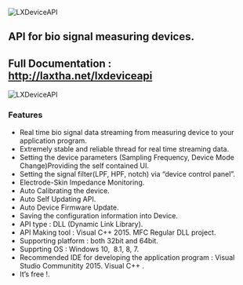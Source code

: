 ![LXDeviceAPI](http://laxtha.net/wp-content/uploads/2017/03/VISD-10_LOGO_LXDeviceAPI_256x256.png)
## API for bio signal measuring devices.
## Full Documentation : http://laxtha.net/lxdeviceapi
![LXDeviceAPI](http://laxtha.net/wp-content/uploads/2017/02/System-Architecture_LXDeviceAPI_780x420.png)
### Features 
- Real time bio signal data streaming from measuring device to your application program.
- Extremely stable and reliable thread for real time streaming data.
- Setting the device parameters (Sampling Frequency, Device Mode Change)Providing the self contained UI. 
- Setting the signal filter(LPF, HPF, notch) via “device control panel”.
- Electrode-Skin Impedance Monitoring.
- Auto Calibrating the device.
- Auto Self Updating API.
- Auto Device Firmware Update.
- Saving the configuration information into Device.
- API type : DLL (Dynamic Link Library).
- API Making tool : Visual C++ 2015. MFC Regular DLL project.
- Supporting platform : both 32bit and 64bit.
- Supprting OS : Windows 10,  8.1, 8, 7.
- Recommended IDE for developing the application program : Visual Studio Communitity 2015. Visual C++ . 
- It’s free !.
